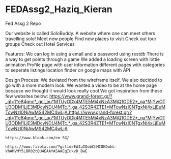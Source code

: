 # FEDAssg2_Haziq_Kieran
 Fed Assg 2 Repo

 Our website is called SoloBuddy.
 A website where one can meet others travelling solo!
 Meet new people
 Find new places to visit
 Check out tour groups
 Check out Hotel Services
 
Features:
We can log in using a email and a password using restdb
There is a way to get points through a game 
We added a loading screen with lottie animation
Profile page with user information
different pages with categories to seperate listings
location finder on google maps with API

Design Process:
We deviated from the wireframe itself.
We also decided to go with a more modern look.
We wanted a video to be at the home page because we thought it would look really cool
We got inspiration from these few websites below:
    https://www.grand-forest.gr/?_gl=1*e84qnc*_gcl_au*MTUyODk4MTE5Mi4xNzA3MjQ1ODE2*_ga*MjYwOTU3ODM1LjE3MDcyNDU4MTc.*_ga_42S3R4ZTE1*MTcwNzI0NTgxNi4xLjEuMTcwNzI0NjAwMS42MC4wLjA.https://www.grand-forest.gr/?_gl=1*e84qnc*_gcl_au*MTUyODk4MTE5Mi4xNzA3MjQ1ODE2*_ga*MjYwOTU3ODM1LjE3MDcyNDU4MTc.*_ga_42S3R4ZTE1*MTcwNzI0NTgxNi4xLjEuMTcwNzI0NjAwMS42MC4wLjA

    https://www.klook.com/en-SG/

    https://www.fizota.com/?gclid=EAIaIQobChMI8KDohL-VhAMVMY5LBR02tQU4EAAYASAAEgIukvD_BwE